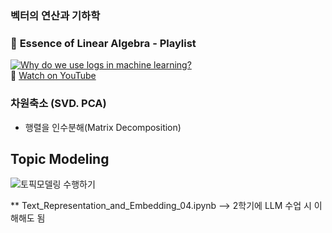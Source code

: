 
### 벡터의 연산과 기하학
### 📘 **Essence of Linear Algebra - Playlist**  
[![Why do we use logs in machine learning?](https://img.youtube.com/vi/fNk_zzaMoSs/0.jpg)](https://www.youtube.com/watch?v=fNk_zzaMoSs&list=PLZHQObOWTQDPD3MizzM2xVFitgF8hE_ab)  
🔗 [Watch on YouTube](https://www.youtube.com/watch?v=fNk_zzaMoSs&list=PLZHQObOWTQDPD3MizzM2xVFitgF8hE_ab)

### 

### 차원축소 (SVD. PCA)
- 행렬을 인수분해(Matrix Decomposition)

## Topic Modeling
![토픽모델링 수행하기](https://aiml.com/wp-content/uploads/2023/09/latent-Dirichlet-allocation-annotated-1.png)

** Text_Representation_and_Embedding_04.ipynb --> 2학기에 LLM 수업 시 이해해도 됨
